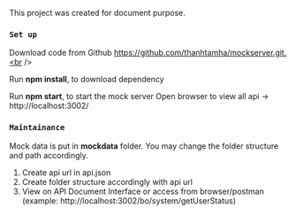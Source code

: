 This project was created for document purpose.

### `Set up`

Download code from Github
https://github.com/thanhtamha/mockserver.git.<br />

Run <strong>npm install</strong>, to download dependency

Run <strong>npm start</strong>, to start the mock server
Open browser to view all api -> http://localhost:3002/

### `Maintainance`

Mock data is put in <strong>mockdata</strong> folder.
You may change the folder structure and path accordingly.

1. Create api url in api.json
2. Create folder structure accordingly with api url
3. View on API Document Interface or access from browser/postman
(example: http://localhost:3002/bo/system/getUserStatus)